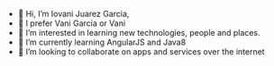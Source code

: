 - 👋 Hi, I’m Iovani Juarez Garcia,
- 🔆 I prefer Vani Garcia or Vani
- 👀 I’m interested in learning new technologies, people and places.
- 🌱 I’m currently learning AngularJS and Java8
- 💞️ I’m looking to collaborate on apps and services over the internet
<!-- - 📫 How to reach me:  -->

<!---
cah-iovani-garcia/cah-iovani-garcia is a ✨ special ✨ repository because its `README.md` (this file) appears on your GitHub profile.
You can click the Preview link to take a look at your changes.
--->
